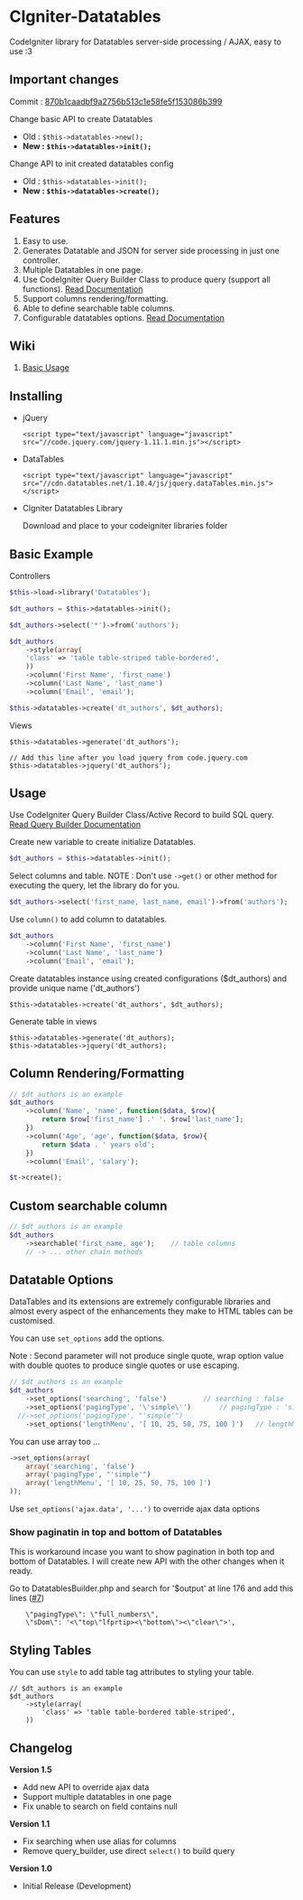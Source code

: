 # CIgniter-Datatables
CodeIgniter library for Datatables server-side processing / AJAX, easy to use :3

## Important changes
Commit : [870b1caadbf9a2756b513c1e58fe5f153086b399](https://github.com/nacasha/CIgniter-Datatables/commit/a83eeabcfd28fe99f45c942b0795736f9b7c540d)

Change basic API to create Datatables  

- Old : `$this->datatables->new();`
- **New : `$this->datatables->init();`**

Change API to init created datatables config

- Old : `$this->datatables->init();`
- **New : `$this->datatables->create();`**

## Features ##
1. Easy to use.
2. Generates Datatable and JSON for server side processing in just one controller.
3. Multiple Datatables in one page.
3. Use CodeIgniter Query Builder Class to produce query (support all functions). [Read Documentation](https://www.codeigniter.com/userguide3/database/query_builder.html)
4. Support columns rendering/formatting.
5. Able to define searchable table columns.
6. Configurable datatables options. [Read Documentation](https://datatables.net/reference/option/)

## Wiki
1. [Basic Usage](https://github.com/izalfat23/CIgniter-Datatables/wiki/Basic-Usage)




## Installing

* jQuery

	```
	<script type="text/javascript" language="javascript" src="//code.jquery.com/jquery-1.11.1.min.js"></script>
	```

* DataTables

	```
	<script type="text/javascript" language="javascript" src="//cdn.datatables.net/1.10.4/js/jquery.dataTables.min.js"></script>
	```

* CIgniter Datatables Library

	Download and place to your codeigniter libraries folder
	
## Basic Example

Controllers

```php
$this->load->library('Datatables');

$dt_authors = $this->datatables->init();

$dt_authors->select('*')->from('authors');

$dt_authors
    ->style(array(
	'class' => 'table table-striped table-bordered',
    ))
    ->column('First Name', 'first_name')
    ->column('Last Name', 'last_name')
    ->column('Email', 'email');

$this->datatables->create('dt_authors', $dt_authors); 
```

Views

```
$this->datatables->generate('dt_authors');

// Add this line after you load jquery from code.jquery.com
$this->datatables->jquery('dt_authors');
```

## Usage

Use CodeIgniter Query Builder Class/Active Record to build SQL query. [Read Query Builder Documentation](https://www.codeigniter.com/userguide3/database/query_builder.html)

Create new variable to create initialize Datatables.

```php
$dt_authors = $this->datatables->init();
```

Select columns and table. NOTE : Don't use `->get()` or other method for executing the query, let the library do for you.

```php
$dt_authors->select('first_name, last_name, email')->from('authors');
```

Use `column()` to add column to datatables.

```php
$dt_authors
    ->column('First Name', 'first_name')
    ->column('Last Name', 'last_name')
    ->column('Email', 'email');
```

Create datatables instance using created configurations ($dt_authors) and provide unique name ('dt_authors')

```
$this->datatables->create('dt_authors', $dt_authors);
```

Generate table in views

```
$this->datatables->generate('dt_authors);
$this->datatables->jquery('dt_authors);
```

## Column Rendering/Formatting


```php
// $dt_authors is an example 
$dt_authors
    ->column('Name', 'name', function($data, $row){
    	return $row['first_name'] .' '. $row['last_name'];
    })
    ->column('Age', 'age', function($data, $row){
		return $data . ' years old';
    })
    ->column('Email', 'salary');

$t->create();
```

## Custom searchable column


```php
// $dt_authors is an example 
$dt_authors
    ->searchable('first_name, age'); 	// table columns
    // -> ... other chain methods
```

## Datatable Options

DataTables and its extensions are extremely configurable libraries and almost every aspect of the enhancements they make to HTML tables can be customised.

You can use `set_options` add the options. 

Note : Second parameter will not produce single quote, wrap option value with double quotes to produce single quotes or use escaping.
```php
// $dt_authors is an example 
$dt_authors
    ->set_options('searching', 'false')			// searching : false
    ->set_options('pagingType', '\'simple\'')		// pagingType : 'simple'
  //->set_options('pagingType', "'simple'")
    ->set_options('lengthMenu', '[ 10, 25, 50, 75, 100 ]')	 // lengthMenu : [ 10, 25, 50, 75, 100 ]
```

You can use array too ...

```php
->set_options(array(
    array('searching', 'false')
    array('pagingType', "'simple'")
    array('lengthMenu', '[ 10, 25, 50, 75, 100 ]')
));
```

Use `set_options('ajax.data', '...')` to override ajax data options


### Show paginatin in top and bottom of Datatables
This is workaround incase you want to show pagination in both top and bottom of Datatables.
I will create new API with the other changes when it ready.

Go to DatatablesBuilder.php and search for '$output' at line 176 and add this lines ([#7](https://github.com/nacasha/CIgniter-Datatables/issues/7))
```
    \"pagingType\": \"full_numbers\",
    \"sDom\": '<\"top\"lfprtip><\"bottom\"><\"clear\">',
```


## Styling Tables

You can use `style` to add table tag attributes to styling your table.

```
// $dt_authors is an example 
$dt_authors
    ->style(array(
        'class' => 'table table-bordered table-striped',
    ))
```

## Changelog

<b>Version 1.5</b>
	
* Add new API to override ajax data
* Support multiple datatables in one page
* Fix unable to search on field contains null

<b>Version 1.1</b>
	
* Fix searching when use alias for columns
* Remove query_builder, use direct `select()` to build query

<b>Version 1.0</b>
	
* Initial Release (Development)
